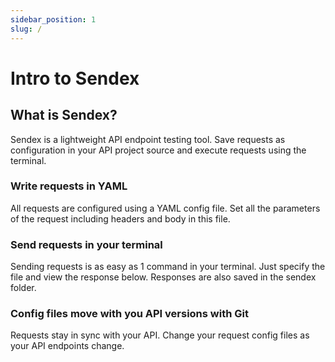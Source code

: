 ```yaml
---
sidebar_position: 1
slug: /
---
```


# Intro to Sendex

## What is Sendex?
Sendex is a lightweight API endpoint testing tool. Save requests as configuration in your API project source and execute requests using the terminal.

### Write requests in YAML
All requests are configured using a YAML config file. Set all the parameters of the request including headers and body in this file.

### Send requests in your terminal
Sending requests is as easy as 1 command in your terminal. Just specify the file and view the response below. Responses are also saved in the sendex folder.

### Config files move with you API versions with Git
Requests stay in sync with your API. Change your request config files as your API endpoints change.
